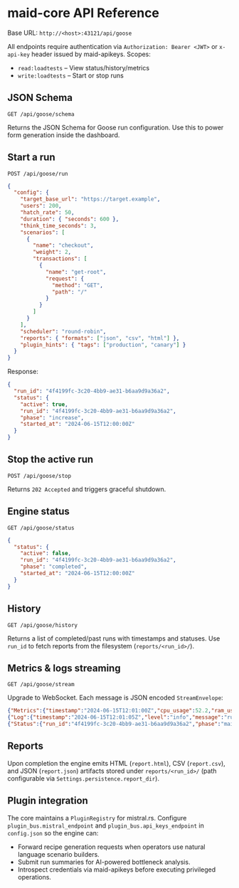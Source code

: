 # maid-core API Reference

Base URL: `http://<host>:43121/api/goose`

All endpoints require authentication via `Authorization: Bearer <JWT>` or `x-api-key` header issued by maid-apikeys. Scopes:

- `read:loadtests` – View status/history/metrics
- `write:loadtests` – Start or stop runs

## JSON Schema

`GET /api/goose/schema`

Returns the JSON Schema for Goose run configuration. Use this to power form generation inside the dashboard.

## Start a run

`POST /api/goose/run`

```json
{
  "config": {
    "target_base_url": "https://target.example",
    "users": 200,
    "hatch_rate": 50,
    "duration": { "seconds": 600 },
    "think_time_seconds": 3,
    "scenarios": [
      {
        "name": "checkout",
        "weight": 2,
        "transactions": [
          {
            "name": "get-root",
            "request": {
              "method": "GET",
              "path": "/"
            }
          }
        ]
      }
    ],
    "scheduler": "round-robin",
    "reports": { "formats": ["json", "csv", "html"] },
    "plugin_hints": { "tags": ["production", "canary"] }
  }
}
```

Response:

```json
{
  "run_id": "4f4199fc-3c20-4bb9-ae31-b6aa9d9a36a2",
  "status": {
    "active": true,
    "run_id": "4f4199fc-3c20-4bb9-ae31-b6aa9d9a36a2",
    "phase": "increase",
    "started_at": "2024-06-15T12:00:00Z"
  }
}
```

## Stop the active run

`POST /api/goose/stop`

Returns `202 Accepted` and triggers graceful shutdown.

## Engine status

`GET /api/goose/status`

```json
{
  "status": {
    "active": false,
    "run_id": "4f4199fc-3c20-4bb9-ae31-b6aa9d9a36a2",
    "phase": "completed",
    "started_at": "2024-06-15T12:00:00Z"
  }
}
```

## History

`GET /api/goose/history`

Returns a list of completed/past runs with timestamps and statuses. Use `run_id` to fetch reports from the filesystem (`reports/<run_id>/`).

## Metrics & logs streaming

`GET /api/goose/stream`

Upgrade to WebSocket. Each message is JSON encoded `StreamEnvelope`:

```json
{"Metrics":{"timestamp":"2024-06-15T12:01:00Z","cpu_usage":52.2,"ram_usage":43.1,"throughput_rps":410.5,"error_rate":0.5,"status_codes":{"200":950,"400":20,"500":5},"latency_p50_ms":70.4,"latency_p90_ms":180.2,"latency_p95_ms":210.5,"latency_p99_ms":340.4,"latency_p999_ms":489.0,"network_in_kbps":2300.0,"network_out_kbps":3150.0,"phase":"maintain"}}
{"Log":{"timestamp":"2024-06-15T12:01:05Z","level":"info","message":"run 4f4199fc... is healthy at 60 seconds"}}
{"Status":{"run_id":"4f4199fc-3c20-4bb9-ae31-b6aa9d9a36a2","phase":"maintain","active_users":200,"duration_seconds":60}}
```

## Reports

Upon completion the engine emits HTML (`report.html`), CSV (`report.csv`), and JSON (`report.json`) artifacts stored under `reports/<run_id>/` (path configurable via `Settings.persistence.report_dir`).

## Plugin integration

The core maintains a `PluginRegistry` for mistral.rs. Configure `plugin_bus.mistral_endpoint` and `plugin_bus.api_keys_endpoint` in `config.json` so the engine can:

- Forward recipe generation requests when operators use natural language scenario builders.
- Submit run summaries for AI-powered bottleneck analysis.
- Introspect credentials via maid-apikeys before executing privileged operations.

